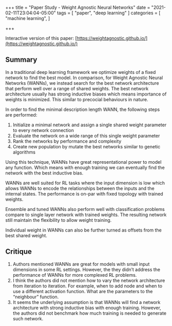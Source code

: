 +++
title = "Paper Study - Weight Agnostic Neural Networks"
date = "2021-02-11T23:04:04-05:00"
tags = [
    "paper",
    "deep learning"
]
categories = [
    "machine learning",
]

+++

Interactive version of this paper: [https://weightagnostic.github.io/](https://weightagnostic.github.io/)

## Summary

In a traditional deep learning framework we optimize weights of a fixed network to find the best model. In comparison, for Weight Agnostic Neural Networks (WANNs), we instead search for the best network architecture that perform well over a range of shared weights. The best network architecture usually has strong inductive biases which means importance of weights is minimized. This similar to precocial behaviours in nature.

In order to find the minimal description length WANN, the following steps are performed:

1. Initialize a minimal network and assign a single shared weight parameter to every network connection
2. Evaluate the network on a wide range of this single weight parameter
3. Rank the networks by performance and complexity
4. Create new population by mutate the best networks similar to genetic algorithms

Using this technique, WANNs have great representational power to model any function. Which means with enough training we can eventually find the network with the best inductive bias.

WANNs are well suited for RL tasks where the input dimension is low which allows WANNs to encode the relationships between the inputs and the internal states. The performance is on-par with fixed topology with trained weights.

Ensemble and tuned WANNs also perform well with classification problems compare to single layer network with trained weights. The resulting network still maintain the flexibility to allow weight training.

Individual weight in WANNs can also be further turned as offsets from the best shared weight.

## Critique

1. Authors mentioned WANNs are great for models with small input dimensions in some RL settings. However, the they didn’t address the performance of WANNs for more complexed RL problems.
2. I think the authors did not mention how to vary the network architecture from iteration to iteration. For example, when to add node and when to use a different activation function. What are the parameters to the “neighbour” function.
3. It seems the underlying assumption is that WANNs will find a network architecture with strong inductive bias with enough training. However, the authors did not benchmark how much training is needed to generate such network.
